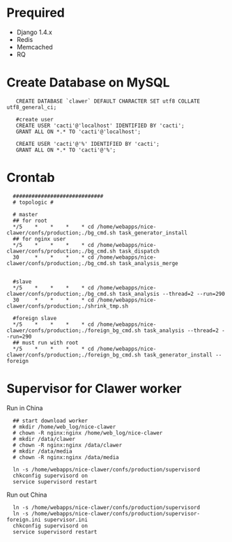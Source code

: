 # Prequired

- Django 1.4.x
- Redis
- Memcached
- RQ


# Create Database on MySQL

       CREATE DATABASE `clawer` DEFAULT CHARACTER SET utf8 COLLATE utf8_general_ci;
      
       #create user
       CREATE USER 'cacti'@'localhost' IDENTIFIED BY 'cacti';
       GRANT ALL ON *.* TO 'cacti'@'localhost';
      
       CREATE USER 'cacti'@'%' IDENTIFIED BY 'cacti';
       GRANT ALL ON *.* TO 'cacti'@'%';
       
       
# Crontab
      
      #############################
      # topologic #
      
      # master
      ## for root
      */5    *    *    *    * cd /home/webapps/nice-clawer/confs/production;./bg_cmd.sh task_generator_install
      ## for nginx user
      */5    *    *    *    * cd /home/webapps/nice-clawer/confs/production;./bg_cmd.sh task_dispatch
      30     *    *    *    * cd /home/webapps/nice-clawer/confs/production;./bg_cmd.sh task_analysis_merge
      
      
      #slave
      */5    *    *    *    * cd /home/webapps/nice-clawer/confs/production;./bg_cmd.sh task_analysis --thread=2 --run=290
      30     *    *    *    * cd /home/webapps/nice-clawer/confs/production;./shrink_tmp.sh
      
      #foreign slave
      */5    *    *    *    * cd /home/webapps/nice-clawer/confs/production;./foreign_bg_cmd.sh task_analysis --thread=2 --run=290
      ## must run with root
      */5    *    *    *    * cd /home/webapps/nice-clawer/confs/production;./foreign_bg_cmd.sh task_generator_install --foreign
      
     
# Supervisor for Clawer worker

Run in China

      ## start download worker
      # mkdir /home/web_log/nice-clawer
      # chown -R nginx:nginx /home/web_log/nice-clawer
      # mkdir /data/clawer
      # chown -R nginx:nginx /data/clawer
      # mkdir /data/media
      # chown -R nginx:nginx /data/media
      
      ln -s /home/webapps/nice-clawer/confs/production/supervisord
      chkconfig supervisord on
      service supervisord restart
      

Run out China

      ln -s /home/webapps/nice-clawer/confs/production/supervisord
      ln -s /home/webapps/nice-clawer/confs/production/supervisor-foreign.ini supervisor.ini
      chkconfig supervisord on
      service supervisord restart
      
      
      
      


